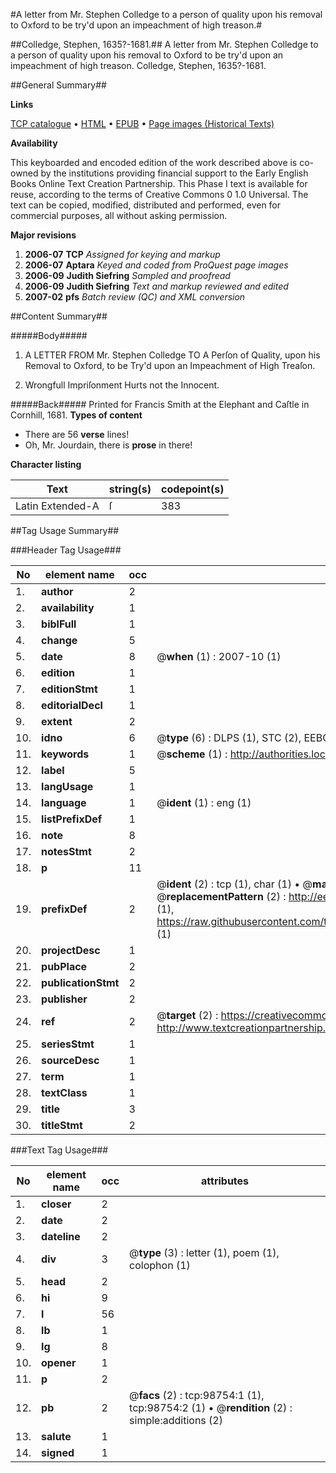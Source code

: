 #A letter from Mr. Stephen Colledge to a person of quality upon his removal to Oxford to be try'd upon an impeachment of high treason.#

##Colledge, Stephen, 1635?-1681.##
A letter from Mr. Stephen Colledge to a person of quality upon his removal to Oxford to be try'd upon an impeachment of high treason.
Colledge, Stephen, 1635?-1681.

##General Summary##

**Links**

[TCP catalogue](http://www.ota.ox.ac.uk/tcp/)  • 
[HTML](http://tei.it.ox.ac.uk/tcp/Texts-HTML/free/A33/A33882.html)  • 
[EPUB](http://tei.it.ox.ac.uk/tcp/Texts-EPUB/free/A33/A33882.epub) • 
[Page images (Historical Texts)](https://data.historicaltexts.jisc.ac.uk/view?pubId=eebo-13281013e&pageId=eebo-13281013e-98754-1)

**Availability**

This keyboarded and encoded edition of the
	       work described above is co-owned by the institutions
	       providing financial support to the Early English Books
	       Online Text Creation Partnership. This Phase I text is
	       available for reuse, according to the terms of Creative
	       Commons 0 1.0 Universal. The text can be copied,
	       modified, distributed and performed, even for
	       commercial purposes, all without asking permission.

**Major revisions**

1. __2006-07__ __TCP__ *Assigned for keying and markup*
1. __2006-07__ __Aptara__ *Keyed and coded from ProQuest page images*
1. __2006-09__ __Judith Siefring__ *Sampled and proofread*
1. __2006-09__ __Judith Siefring__ *Text and markup reviewed and edited*
1. __2007-02__ __pfs__ *Batch review (QC) and XML conversion*

##Content Summary##

#####Body#####

1. A
LETTER
FROM
Mr. Stephen Colledge
TO
A Perſon of Quality, upon his Removal to Oxford,
to be Try'd upon an Impeachment of High Treaſon.

1. Wrongfull Impriſonment
Hurts not the Innocent.

#####Back#####
Printed for Francis Smith at the Elephant and Caſtle in Cornhill, 1681.
**Types of content**

  * There are 56 **verse** lines!
  * Oh, Mr. Jourdain, there is **prose** in there!

**Character listing**


|Text|string(s)|codepoint(s)|
|---|---|---|
|Latin Extended-A|ſ|383|

##Tag Usage Summary##

###Header Tag Usage###

|No|element name|occ|attributes|
|---|---|---|---|
|1.|__author__|2||
|2.|__availability__|1||
|3.|__biblFull__|1||
|4.|__change__|5||
|5.|__date__|8| @__when__ (1) : 2007-10 (1)|
|6.|__edition__|1||
|7.|__editionStmt__|1||
|8.|__editorialDecl__|1||
|9.|__extent__|2||
|10.|__idno__|6| @__type__ (6) : DLPS (1), STC (2), EEBO-CITATION (1), OCLC (1), VID (1)|
|11.|__keywords__|1| @__scheme__ (1) : http://authorities.loc.gov/ (1)|
|12.|__label__|5||
|13.|__langUsage__|1||
|14.|__language__|1| @__ident__ (1) : eng (1)|
|15.|__listPrefixDef__|1||
|16.|__note__|8||
|17.|__notesStmt__|2||
|18.|__p__|11||
|19.|__prefixDef__|2| @__ident__ (2) : tcp (1), char (1)  •  @__matchPattern__ (2) : ([0-9\-]+):([0-9IVX]+) (1), (.+) (1)  •  @__replacementPattern__ (2) : http://eebo.chadwyck.com/downloadtiff?vid=$1&page=$2 (1), https://raw.githubusercontent.com/textcreationpartnership/Texts/master/tcpchars.xml#$1 (1)|
|20.|__projectDesc__|1||
|21.|__pubPlace__|2||
|22.|__publicationStmt__|2||
|23.|__publisher__|2||
|24.|__ref__|2| @__target__ (2) : https://creativecommons.org/publicdomain/zero/1.0/ (1), http://www.textcreationpartnership.org/docs/. (1)|
|25.|__seriesStmt__|1||
|26.|__sourceDesc__|1||
|27.|__term__|1||
|28.|__textClass__|1||
|29.|__title__|3||
|30.|__titleStmt__|2||


###Text Tag Usage###

|No|element name|occ|attributes|
|---|---|---|---|
|1.|__closer__|2||
|2.|__date__|2||
|3.|__dateline__|2||
|4.|__div__|3| @__type__ (3) : letter (1), poem (1), colophon (1)|
|5.|__head__|2||
|6.|__hi__|9||
|7.|__l__|56||
|8.|__lb__|1||
|9.|__lg__|8||
|10.|__opener__|1||
|11.|__p__|2||
|12.|__pb__|2| @__facs__ (2) : tcp:98754:1 (1), tcp:98754:2 (1)  •  @__rendition__ (2) : simple:additions (2)|
|13.|__salute__|1||
|14.|__signed__|1||
